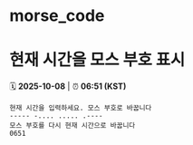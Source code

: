 # morse_code
# 현재 시간을 모스 부호 표시
<!-- MORSE_TIME_START -->
🗓️ **2025-10-08** | ⏰ **06:51 (KST)**

```
현재 시간을 입력하세요. 모스 부호로 바꿉니다
----- -.... ..... .----
모스 부호를 다시 현재 시간으로 바꿉니다
0651
```
<!-- MORSE_TIME_END -->
